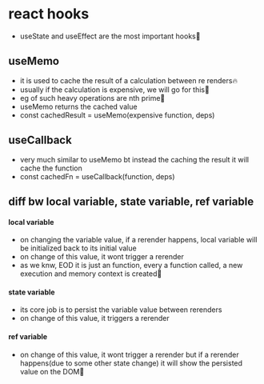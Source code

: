 # react hooks

- useState and useEffect are the most important hooks🚀

## useMemo

- it is used to cache the result of a calculation between re renders🔥
- usually if the calculation is expensive, we will go for this🚀
- eg of such heavy operations are nth prime🚀
- useMemo returns the cached value
- const cachedResult = useMemo(expensive function, deps)

## useCallback

- very much similar to useMemo bt instead the caching the result it will cache the function
- const cachedFn = useCallback(function, deps)

## diff bw local variable, state variable, ref variable

#### local variable

- on changing the variable value, if a rerender happens, local variable will be initialized back to its initial value
- on change of this value, it wont trigger a rerender
- as we knw, EOD it is just an function, every a function called, a new execution and memory context is created🚀

#### state variable

- its core job is to persist the variable value between rerenders
- on change of this value, it triggers a rerender

#### ref variable

- on change of this value, it wont trigger a rerender but if a rerender happens(due to some other state change) it will show the persisted value on the DOM🚀
